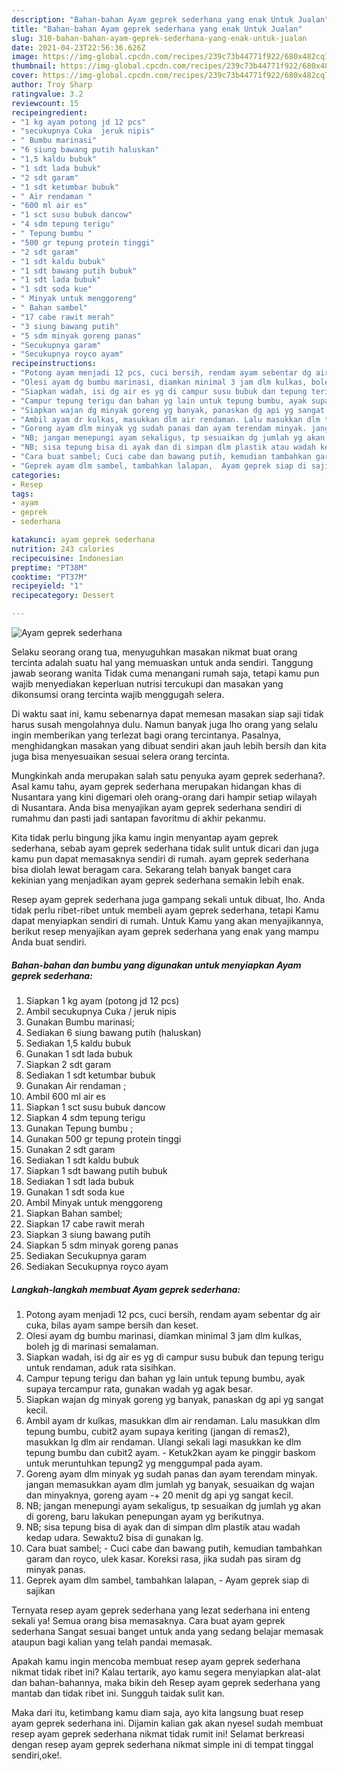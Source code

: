 ```yaml
---
description: "Bahan-bahan Ayam geprek sederhana yang enak Untuk Jualan"
title: "Bahan-bahan Ayam geprek sederhana yang enak Untuk Jualan"
slug: 310-bahan-bahan-ayam-geprek-sederhana-yang-enak-untuk-jualan
date: 2021-04-23T22:56:36.626Z
image: https://img-global.cpcdn.com/recipes/239c73b44771f922/680x482cq70/ayam-geprek-sederhana-foto-resep-utama.jpg
thumbnail: https://img-global.cpcdn.com/recipes/239c73b44771f922/680x482cq70/ayam-geprek-sederhana-foto-resep-utama.jpg
cover: https://img-global.cpcdn.com/recipes/239c73b44771f922/680x482cq70/ayam-geprek-sederhana-foto-resep-utama.jpg
author: Troy Sharp
ratingvalue: 3.2
reviewcount: 15
recipeingredient:
- "1 kg ayam potong jd 12 pcs"
- "secukupnya Cuka  jeruk nipis"
- " Bumbu marinasi"
- "6 siung bawang putih haluskan"
- "1,5 kaldu bubuk"
- "1 sdt lada bubuk"
- "2 sdt garam"
- "1 sdt ketumbar bubuk"
- " Air rendaman "
- "600 ml air es"
- "1 sct susu bubuk dancow"
- "4 sdm tepung terigu"
- " Tepung bumbu "
- "500 gr tepung protein tinggi"
- "2 sdt garam"
- "1 sdt kaldu bubuk"
- "1 sdt bawang putih bubuk"
- "1 sdt lada bubuk"
- "1 sdt soda kue"
- " Minyak untuk menggoreng"
- " Bahan sambel"
- "17 cabe rawit merah"
- "3 siung bawang putih"
- "5 sdm minyak goreng panas"
- "Secukupnya garam"
- "Secukupnya royco ayam"
recipeinstructions:
- "Potong ayam menjadi 12 pcs, cuci bersih, rendam ayam sebentar dg air cuka, bilas ayam sampe bersih dan keset."
- "Olesi ayam dg bumbu marinasi, diamkan minimal 3 jam dlm kulkas, boleh jg di marinasi semalaman."
- "Siapkan wadah, isi dg air es yg di campur susu bubuk dan tepung terigu untuk rendaman, aduk rata sisihkan."
- "Campur tepung terigu dan bahan yg lain untuk tepung bumbu, ayak supaya tercampur rata, gunakan wadah yg agak besar."
- "Siapkan wajan dg minyak goreng yg banyak, panaskan dg api yg sangat kecil."
- "Ambil ayam dr kulkas, masukkan dlm air rendaman. Lalu masukkan dlm tepung bumbu, cubit2 ayam supaya keriting (jangan di remas2), masukkan lg dlm air rendaman. Ulangi sekali lagi masukkan ke dlm tepung bumbu dan cubit2 ayam. Ketuk2kan ayam ke pinggir baskom untuk meruntuhkan tepung2 yg menggumpal pada ayam."
- "Goreng ayam dlm minyak yg sudah panas dan ayam terendam minyak. jangan memasukkan ayam dlm jumlah yg banyak, sesuaikan dg wajan dan minyaknya, goreng ayam -+ 20 menit dg api yg sangat kecil."
- "NB; jangan menepungi ayam sekaligus, tp sesuaikan dg jumlah yg akan di goreng, baru lakukan penepungan ayam yg berikutnya."
- "NB; sisa tepung bisa di ayak dan di simpan dlm plastik atau wadah kedap udara. Sewaktu2 bisa di gunakan lg."
- "Cara buat sambel; Cuci cabe dan bawang putih, kemudian tambahkan garam dan royco, ulek kasar. Koreksi rasa, jika sudah pas siram dg minyak panas."
- "Geprek ayam dlm sambel, tambahkan lalapan,  Ayam geprek siap di sajikan"
categories:
- Resep
tags:
- ayam
- geprek
- sederhana

katakunci: ayam geprek sederhana 
nutrition: 243 calories
recipecuisine: Indonesian
preptime: "PT38M"
cooktime: "PT37M"
recipeyield: "1"
recipecategory: Dessert

---
```



![Ayam geprek sederhana](https://img-global.cpcdn.com/recipes/239c73b44771f922/680x482cq70/ayam-geprek-sederhana-foto-resep-utama.jpg)

Selaku seorang orang tua, menyuguhkan masakan nikmat buat orang tercinta adalah suatu hal yang memuaskan untuk anda sendiri. Tanggung jawab seorang  wanita Tidak cuma menangani rumah saja, tetapi kamu pun wajib menyediakan keperluan nutrisi tercukupi dan masakan yang dikonsumsi orang tercinta wajib menggugah selera.

Di waktu  saat ini, kamu sebenarnya dapat memesan masakan siap saji tidak harus susah mengolahnya dulu. Namun banyak juga lho orang yang selalu ingin memberikan yang terlezat bagi orang tercintanya. Pasalnya, menghidangkan masakan yang dibuat sendiri akan jauh lebih bersih dan kita juga bisa menyesuaikan sesuai selera orang tercinta. 



Mungkinkah anda merupakan salah satu penyuka ayam geprek sederhana?. Asal kamu tahu, ayam geprek sederhana merupakan hidangan khas di Nusantara yang kini digemari oleh orang-orang dari hampir setiap wilayah di Nusantara. Anda bisa menyajikan ayam geprek sederhana sendiri di rumahmu dan pasti jadi santapan favoritmu di akhir pekanmu.

Kita tidak perlu bingung jika kamu ingin menyantap ayam geprek sederhana, sebab ayam geprek sederhana tidak sulit untuk dicari dan juga kamu pun dapat memasaknya sendiri di rumah. ayam geprek sederhana bisa diolah lewat beragam cara. Sekarang telah banyak banget cara kekinian yang menjadikan ayam geprek sederhana semakin lebih enak.

Resep ayam geprek sederhana juga gampang sekali untuk dibuat, lho. Anda tidak perlu ribet-ribet untuk membeli ayam geprek sederhana, tetapi Kamu dapat menyiapkan sendiri di rumah. Untuk Kamu yang akan menyajikannya, berikut resep menyajikan ayam geprek sederhana yang enak yang mampu Anda buat sendiri.

<!--inarticleads1-->

##### Bahan-bahan dan bumbu yang digunakan untuk menyiapkan Ayam geprek sederhana:

1. Siapkan 1 kg ayam (potong jd 12 pcs)
1. Ambil secukupnya Cuka / jeruk nipis
1. Gunakan  Bumbu marinasi;
1. Sediakan 6 siung bawang putih (haluskan)
1. Sediakan 1,5 kaldu bubuk
1. Gunakan 1 sdt lada bubuk
1. Siapkan 2 sdt garam
1. Sediakan 1 sdt ketumbar bubuk
1. Gunakan  Air rendaman ;
1. Ambil 600 ml air es
1. Siapkan 1 sct susu bubuk dancow
1. Siapkan 4 sdm tepung terigu
1. Gunakan  Tepung bumbu ;
1. Gunakan 500 gr tepung protein tinggi
1. Gunakan 2 sdt garam
1. Sediakan 1 sdt kaldu bubuk
1. Siapkan 1 sdt bawang putih bubuk
1. Sediakan 1 sdt lada bubuk
1. Gunakan 1 sdt soda kue
1. Ambil  Minyak untuk menggoreng
1. Siapkan  Bahan sambel;
1. Siapkan 17 cabe rawit merah
1. Siapkan 3 siung bawang putih
1. Siapkan 5 sdm minyak goreng panas
1. Sediakan Secukupnya garam
1. Sediakan Secukupnya royco ayam




<!--inarticleads2-->

##### Langkah-langkah membuat Ayam geprek sederhana:

1. Potong ayam menjadi 12 pcs, cuci bersih, rendam ayam sebentar dg air cuka, bilas ayam sampe bersih dan keset.
1. Olesi ayam dg bumbu marinasi, diamkan minimal 3 jam dlm kulkas, boleh jg di marinasi semalaman.
1. Siapkan wadah, isi dg air es yg di campur susu bubuk dan tepung terigu untuk rendaman, aduk rata sisihkan.
1. Campur tepung terigu dan bahan yg lain untuk tepung bumbu, ayak supaya tercampur rata, gunakan wadah yg agak besar.
1. Siapkan wajan dg minyak goreng yg banyak, panaskan dg api yg sangat kecil.
1. Ambil ayam dr kulkas, masukkan dlm air rendaman. Lalu masukkan dlm tepung bumbu, cubit2 ayam supaya keriting (jangan di remas2), masukkan lg dlm air rendaman. Ulangi sekali lagi masukkan ke dlm tepung bumbu dan cubit2 ayam. - Ketuk2kan ayam ke pinggir baskom untuk meruntuhkan tepung2 yg menggumpal pada ayam.
1. Goreng ayam dlm minyak yg sudah panas dan ayam terendam minyak. jangan memasukkan ayam dlm jumlah yg banyak, sesuaikan dg wajan dan minyaknya, goreng ayam -+ 20 menit dg api yg sangat kecil.
1. NB; jangan menepungi ayam sekaligus, tp sesuaikan dg jumlah yg akan di goreng, baru lakukan penepungan ayam yg berikutnya.
1. NB; sisa tepung bisa di ayak dan di simpan dlm plastik atau wadah kedap udara. Sewaktu2 bisa di gunakan lg.
1. Cara buat sambel; - Cuci cabe dan bawang putih, kemudian tambahkan garam dan royco, ulek kasar. Koreksi rasa, jika sudah pas siram dg minyak panas.
1. Geprek ayam dlm sambel, tambahkan lalapan,  - Ayam geprek siap di sajikan




Ternyata resep ayam geprek sederhana yang lezat sederhana ini enteng sekali ya! Semua orang bisa memasaknya. Cara buat ayam geprek sederhana Sangat sesuai banget untuk anda yang sedang belajar memasak ataupun bagi kalian yang telah pandai memasak.

Apakah kamu ingin mencoba membuat resep ayam geprek sederhana nikmat tidak ribet ini? Kalau tertarik, ayo kamu segera menyiapkan alat-alat dan bahan-bahannya, maka bikin deh Resep ayam geprek sederhana yang mantab dan tidak ribet ini. Sungguh taidak sulit kan. 

Maka dari itu, ketimbang kamu diam saja, ayo kita langsung buat resep ayam geprek sederhana ini. Dijamin kalian gak akan nyesel sudah membuat resep ayam geprek sederhana nikmat tidak rumit ini! Selamat berkreasi dengan resep ayam geprek sederhana nikmat simple ini di tempat tinggal sendiri,oke!.

